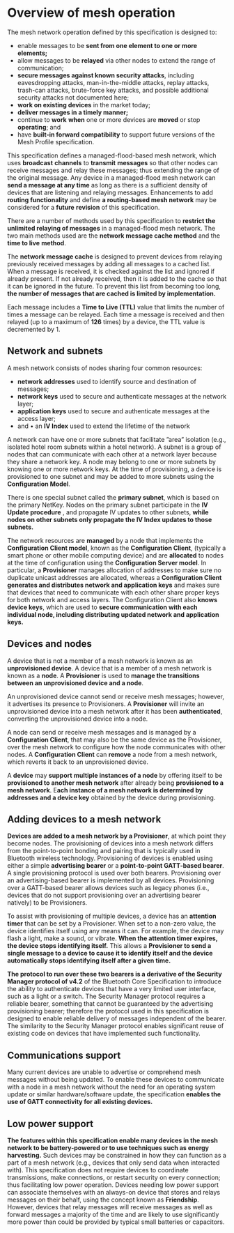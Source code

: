 # Overview of mesh operation

The mesh network operation defined by this specification is designed to: 

* enable messages to be **sent from one element to one or more elements;**
* allow messages to be **relayed** via other nodes to extend the range of communication;
* **secure messages against known security attacks**, including eavesdropping attacks, man-in-the-middle attacks, replay attacks, trash-can attacks, brute-force key attacks, and possible additional security attacks not documented here;
* **work on existing devices** in the market today;
* **deliver messages in a timely manner;**
* continue to **work** **when** one or more devices are **moved** or stop **operating**; and
* have **built-in forward compatibility** to support future versions of the Mesh Profile specification.

This specification defines a managed-flood-based mesh network, which uses **broadcast** **channels** to **transmit** **messages** so that other nodes can receive messages and relay these messages; thus extending the range of the original message. Any device in a managed-flood mesh network can **send a message at any time** as long as there is a sufficient density of devices that are listening and relaying messages. Enhancements to add **routing functionality** and define **a routing-based mesh network** may be considered for a **future** **revision** of this specification.

There are a number of methods used by this specification to **restrict the unlimited relaying of messages** in a managed-flood mesh network. The two main methods used are the **network message cache method** and the **time to live** **method**.

The **network message cache** is designed to prevent devices from relaying previously received messages by adding all messages to a cached list. When a message is received, it is checked against the list and ignored if already present. If not already received, then it is added to the cache so that it can be ignored in the future. To prevent this list from becoming too long, **the number of messages that are cached is limited by implementation.**

Each message includes a **Time to Live \(TTL\)** value that limits the number of times a message can be relayed. Each time a message is received and then relayed \(up to a maximum of **126** times\) by a device, the TTL value is decremented by 1.

## Network and subnets

A mesh network consists of nodes sharing four common resources:

* **network addresses** used to identify source and destination of messages;
* **network keys** used to secure and authenticate messages at the network layer;
* **application keys** used to secure and authenticate messages at the access layer;
* and • an **IV Index** used to extend the lifetime of the network

A network can have one or more subnets that facilitate ”area” isolation \(e.g., isolated hotel room subnets within a hotel network\). A subnet is a group of nodes that can communicate with each other at a network layer because they share a network key. A node may belong to one or more subnets by knowing one or more network keys. At the time of provisioning, a device is provisioned to one subnet and may be added to more subnets using the **Configuration Model**. 

There is one special subnet called the **primary subnet**, which is based on the primary NetKey. Nodes on the primary subnet participate in the **IV Update procedure** , and propagate IV updates to other subnets, **while nodes on other subnets only propagate the IV Index updates to those subnets.** 

The network resources are **managed** by a node that implements the **Configuration Client model**, known as the **Configuration Client**, \(typically a smart phone or other mobile computing device\) and are **allocated** to nodes at the time of configuration using the **Configuration Server model**. In particular, a **Provisioner** manages allocation of addresses to make sure no duplicate unicast addresses are allocated, whereas a **Configuration Client generates and distributes network and application keys** and makes sure that devices that need to communicate with each other share proper keys for both network and access layers. The Configuration Client also **knows device keys**, which are used to **secure communication with each individual node, including distributing updated network and application keys.**

## Devices and nodes 

A device that is not a member of a mesh network is known as an **unprovisioned device**. A device that is a member of a mesh network is known as a **node**. A **Provisioner** is used to **manage the transitions between an unprovisioned device and a node**. 

An unprovisioned device cannot send or receive mesh messages; however, it advertises its presence to Provisioners. A **Provisioner** will invite an unprovisioned device into a mesh network after it has been **authenticated**, converting the unprovisioned device into a node.

A node can send or receive mesh messages and is managed by a **Configuration Client**, that may also be the same device as the Provisioner, over the mesh network to configure how the node communicates with other nodes. A **Configuration Client** can **remove** a node from a mesh network, which reverts it back to an unprovisioned device. 

A **device** may **support** **multiple instances of a node** by offering itself to be **provisioned to another mesh network** after already being **provisioned to a mesh network**. E**ach instance of a mesh network is determined by addresses and a device key** obtained by the device during provisioning.

## Adding devices to a mesh network 

**Devices are added to a mesh network by a Provisioner**, at which point they become nodes. The provisioning of devices into a mesh network differs from the point-to-point bonding and pairing that is typically used in Bluetooth wireless technology. Provisioning of devices is enabled using either a simple **advertising bearer** or a **point-to-point GATT-based bearer**. A single provisioning protocol is used over both bearers. Provisioning over an advertising-based bearer is implemented by all devices. Provisioning over a GATT-based bearer allows devices such as legacy phones \(i.e., devices that do not support provisioning over an advertising bearer natively\) to be Provisioners. 

To assist with provisioning of multiple devices, a device has an **attention timer** that can be set by a Provisioner. When set to a non-zero value, the device identifies itself using any means it can. For example, the device may flash a light, make a sound, or vibrate. **When the attention timer expires, the device stops identifying itself.** This allows a **Provisioner to send a single message to a device to cause it to identify itself and the device automatically stops identifying itself after a given time.** 

**The protocol to run over these two bearers is a derivative of the Security Manager protocol of v4.2** of the Bluetooth Core Specification to introduce the ability to authenticate devices that have a very limited user interface, such as a light or a switch. The Security Manager protocol requires a reliable bearer, something that cannot be guaranteed by the advertising provisioning bearer; therefore the protocol used in this specification is designed to enable reliable delivery of messages independent of the bearer. The similarity to the Security Manager protocol enables significant reuse of existing code on devices that have implemented such functionality.

## Communications support 

Many current devices are unable to advertise or comprehend mesh messages without being updated. To enable these devices to communicate with a node in a mesh network without the need for an operating system update or similar hardware/software update, the specification **enables the use of GATT connectivity for all existing devices.**

## Low power support 

**The features within this specification enable many devices in the mesh network to be battery-powered or to use techniques such as energy harvesting.** Such devices may be constrained in how they can function as a part of a mesh network \(e.g., devices that only send data when interacted with\). This specification does not require devices to coordinate transmissions, make connections, or restart security on every connection; thus facilitating low power operation. Devices needing low power support can associate themselves with an always-on device that stores and relays messages on their behalf, using the concept known as **Friendship**. However, devices that relay messages will receive messages as well as forward messages a majority of the time and are likely to use significantly more power than could be provided by typical small batteries or capacitors.

